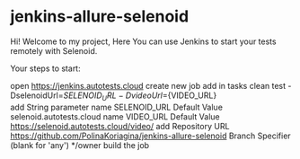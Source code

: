 # jenkins-allure-selenoid

Hi!
Welcome to my project, 
Here You can use Jenkins to start your tests remotely with Selenoid.

Your steps to start:

open https://jenkins.autotests.cloud
create new job
add in tasks clean test -DselenoidUrl=${SELENOID_URL} -DvideoUrl=${VIDEO_URL}  
add String parameter
  name SELENOID_URL Default Value selenoid.autotests.cloud
  name VIDEO_URL Default Value https://selenoid.autotests.cloud/video/
add Repository URL https://github.com/PolinaKoriagina/jenkins-allure-selenoid
Branch Specifier (blank for 'any')  */owner
build the job


  
